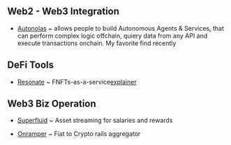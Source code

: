 ## Web2 - Web3 Integration

- [Autonolas](https://www.autonolas.network/) ~ allows people to build Autonomous Agents & Services, that can perform complex logic offchain, quiery data from any API and execute transactions onchain.  My favorite find recently

## DeFi Tools

- [Resonate](https://www.resonate.finance/) ~ FNFTs-as-a-service[explainer](https://revestfinance.medium.com/resonate-launch-details-54d2042de9a5)


## Web3 Biz Operation

- [Superfluid](https://www.superfluid.finance/) ~ Asset streaming for salaries and rewards

- [Onramper](https://onramper.com/) ~ Fiat to Crypto rails aggregator

